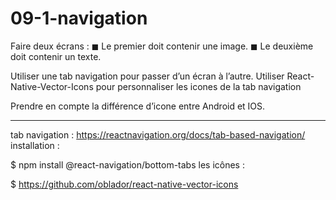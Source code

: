 # 09-1-navigation

Faire deux écrans :
◼ Le premier doit contenir une image.
◼ Le deuxième doit contenir un texte.

Utiliser une tab navigation pour passer d’un écran à l’autre.
Utiliser React-Native-Vector-Icons pour personnaliser les icones de la 
tab navigation

Prendre en compte la différence d’icone entre Android et IOS.

--------

tab navigation : https://reactnavigation.org/docs/tab-based-navigation/
installation :

$ npm install @react-navigation/bottom-tabs
les icônes :

$ https://github.com/oblador/react-native-vector-icons
